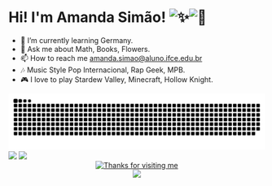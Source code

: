 # Hi! I'm Amanda Simão! <img src="https://fonts.gstatic.com/s/e/notoemoji/latest/2728/512.gif" alt="✨" width="32" height="32"><picture><img src="https://fonts.gstatic.com/s/e/notoemoji/latest/1f37f/512.gif" alt="🍿" width="32" height="32">


- 🌻 I’m currently learning Germany.
- 💬 Ask me about Math, Books, Flowers.
- 📫 How to reach me amanda.simao@aluno.ifce.edu.br
- 🎶 Music Style Pop Internacional, Rap Geek, MPB.
- 🎮 I love to play Stardew Valley, Minecraft, Hollow Knight.


<picture>
  <source media="(prefers-color-scheme: dark)" srcset="https://raw.githubusercontent.com/holic-x/holic-x/output/github-contribution-grid-snake-dark.svg">
  <source media="(prefers-color-scheme: light)" srcset="https://raw.githubusercontent.com/holic-x/holic-x/output/github-contribution-grid-snake.svg">
  <img alt="github contribution grid snake animation" src="https://raw.githubusercontent.com/adorabled4/adorabled4/output/github-contribution-grid-snake.svg"></br>
</picture>

<div>
    
   <img src="https://github-readme-stats-trinibs-projects.vercel.app/api?username=AmandaSimao01&show_icons=true&theme=merko&border_color=599200">
<a href="https://github.com/trinib/AdGuard-WireGuard-Unbound-DNScrypt"><img src="https://github-readme-stats-trinibs-projects.vercel.app/api/top-langs?username=AmandaSimao01&theme=merko&layout=compact&border_color=599200&langs_count=6">

</div>

<div align="center">

<img height="120" alt="Thanks for visiting me" width="100%" src="https://raw.githubusercontent.com/BrunnerLivio/brunnerlivio/master/images/marquee.svg" />
<br /><img src="https://github.com/sciencepal/sciencepal/blob/master/assets/Hi.gif" width="29px">

</div>





